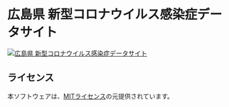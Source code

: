 # 広島県 新型コロナウイルス感染症データサイト

[![広島県 新型コロナウイルス感染症データサイト](https://github.com/brickhouse-co-jp/covid19-hiropref/blob/master/static/ogp.jpg?raw=true)](https://hiroshima.stopcovid19.jp/)


## ライセンス
本ソフトウェアは、[MITライセンス](./LICENSE.txt)の元提供されています。


